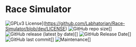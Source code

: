 # Race Simulator
![GPLv3 License](https://img.shields.io/badge/License-GPL%20v3-yellow.svg)](https://github.com/Labhatorian/Race-Simulator/blob/dev/LICENSE)
![GitHub repo size](https://img.shields.io/github/repo-size/Labhatorian/Race-Simulator)[]
![GitHub release (latest by date)](https://img.shields.io/github/v/release/Labhatorian/Race-Simulator)[]
![GitHub Release Date](https://img.shields.io/github/release-date/Labhatorian/Race-Simulator)[]
![GitHub last commit](https://img.shields.io/github/last-commit/Labhatorian/Race-Simulator)[]
![Maintenance](https://img.shields.io/maintenance/yes/2022)[]